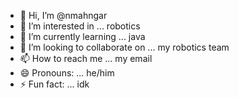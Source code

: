 - 👋 Hi, I’m @nmahngar
- 👀 I’m interested in ... robotics
- 🌱 I’m currently learning ... java
- 💞️ I’m looking to collaborate on ... my robotics team
- 📫 How to reach me ... my email
- 😄 Pronouns: ... he/him
- ⚡ Fun fact: ... idk

<!---
nmahngar/nmahngar is a ✨ special ✨ repository because its `README.md` (this file) appears on your GitHub profile.
You can click the Preview link to take a look at your changes.
--->
